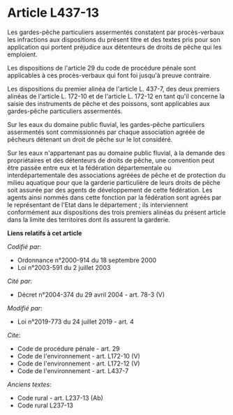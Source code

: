 # Article L437-13

Les gardes-pêche particuliers assermentés constatent par procès-verbaux les infractions aux dispositions du présent titre et
des textes pris pour son application qui portent préjudice aux détenteurs de droits de pêche qui les emploient.

Les dispositions de l'article 29 du code de procédure pénale sont applicables à ces procès-verbaux qui font foi jusqu'à
preuve contraire.

Les dispositions du premier alinéa de l'article L. 437-7, des deux premiers alinéas de l'article L. 172-10 et de l'article L.
172-12 en tant qu'il concerne la saisie des instruments de pêche et des poissons, sont applicables aux gardes-pêche
particuliers assermentés.

Sur les eaux du domaine public fluvial, les gardes-pêche particuliers assermentés sont commissionnés par chaque association
agréée de pêcheurs détenant un droit de pêche sur le lot considéré.

Sur les eaux n'appartenant pas au domaine public fluvial, à la demande des propriétaires et des détenteurs de droits de
pêche, une convention peut être passée entre eux et la fédération départementale ou interdépartementale des associations
agréées de pêche et de protection du milieu aquatique pour que la garderie particulière de leurs droits de pêche soit assurée
par des agents de développement de cette fédération. Les agents ainsi nommés dans cette fonction par la fédération sont
agréés par le représentant de l'Etat dans le département ; ils interviennent conformément aux dispositions des trois premiers
alinéas du présent article dans la limite des territoires dont ils assurent la garderie.

**Liens relatifs à cet article**

_Codifié par_:

  - Ordonnance n°2000-914 du 18 septembre 2000
  - Loi n°2003-591 du 2 juillet 2003

_Cité par_:

  - Décret n°2004-374 du 29 avril 2004 - art. 78-3 (V)

_Modifié par_:

  - Loi n°2019-773 du 24 juillet 2019 - art. 4

_Cite_:

  - Code de procédure pénale - art. 29
  - Code de l'environnement - art. L172-10 (V)
  - Code de l'environnement - art. L172-12 (V)
  - Code de l'environnement - art. L437-7

_Anciens textes_:

  - Code rural - art. L237-13 (Ab)
  - Code rural L237-13
